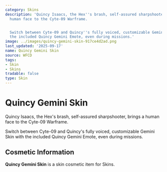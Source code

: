 ```yaml
---
category: Skins
description: 'Quincy Isaacs, the Hex''s brash, self-assured sharpshooter, brings a
  human face to the Cyte-09 Warframe.


  Switch between Cyte-09 and Quincy''s fully voiced, customizable Gemini Skin with
  the included Quincy Gemini Emote, even during missions.'
image: ../images/quincy-gemini-skin-917ce4d2ad.png
last_updated: '2025-09-17'
name: Quincy Gemini Skin
source: WFCD
tags:
- Skin
- Skins
tradable: false
type: Skin
---
```


# Quincy Gemini Skin

Quincy Isaacs, the Hex's brash, self-assured sharpshooter, brings a human face to the Cyte-09 Warframe.

Switch between Cyte-09 and Quincy's fully voiced, customizable Gemini Skin with the included Quincy Gemini Emote, even during missions.

## Cosmetic Information

**Quincy Gemini Skin** is a skin cosmetic item for Skins.

